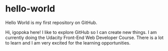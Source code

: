 # hello-world
Hello World is my first repository on GitHub.

Hi, igopoka here! I like to explore GitHub so I can create new things.
I am currently doing the Udacity Front-End Web Developer Course. 
There is a lot to learn and I am very excited for the learning opportunities.

